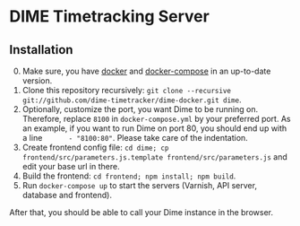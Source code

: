 DIME Timetracking Server
========================

Installation
------------

0. Make sure, you have [docker](https://www.docker.com/) and [docker-compose](https://docs.docker.com/compose/) in an up-to-date version.
1. Clone this repository recursively: ``git clone --recursive git://github.com/dime-timetracker/dime-docker.git dime``.
2. Optionally, customize the port, you want Dime to be running on. Therefore, replace
   ``8100`` in ``docker-compose.yml`` by your preferred port. As an example, if
   you want to run Dime on port 80, you should end up with a line
   ``      - "8100:80"``. Please take care of the indentation.
3. Create frontend config file: ``cd dime; cp frontend/src/parameters.js.template frontend/src/parameters.js`` and edit your base url in there.
4. Build the frontend: ``cd frontend; npm install; npm build``.
5. Run ``docker-compose up`` to start the servers (Varnish, API server, database
   and frontend).

After that, you should be able to call your Dime instance in the browser.
